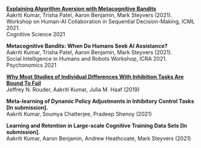 
[**Explaining Algorithm Aversion with Metacognitive Bandits**](https://escholarship.org/content/qt7xc470dt/qt7xc470dt.pdf)   
Aakriti Kumar, Trisha Patel, Aaron Benjamin, Mark Steyvers (2021).    
Workshop on Human-AI Collaboration in Sequential Decision-Making, ICML 2021.   
Cognitive Science 2021<br>

**Metacognitive Bandits: When Do Humans Seek AI Assistance?**           
Aakriti Kumar, Trisha Patel, Aaron Benjamin, Mark Steyvers (2021).  
Social Intelligence in Humans and Robots Workshop, ICRA 2021.  
Psychonomics 2021<br>

[**Why Most Studies of Individual Differences With Inhibition Tasks Are Bound To Fail**](https://psyarxiv.com/3cjr5/download?format=pdf)   
Jeffrey N. Rouder, Aakriti Kumar, Julia M. Haaf (2019)<br>

**Meta-learning of Dynamic Policy Adjustments in Inhibitory Control Tasks [In submission].**  
Aakriti Kumar, Soumya Chatterjee, Pradeep Shenoy (2021)<br>

**Learning and Retention in Large-scale Cognitive Training Data Sets [In submission].**  
Aakriti Kumar, Aaron Benjamin, Andrew Heathcoate, Mark Steyvers (2021)<br>
